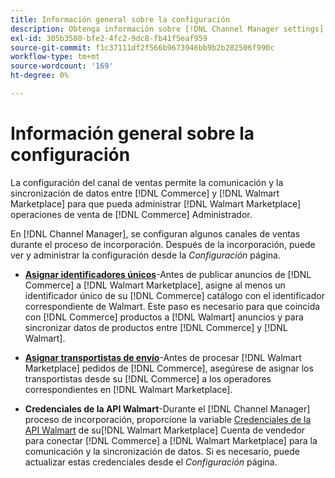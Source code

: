 ```yaml
---
title: Información general sobre la configuración
description: Obtenga información sobre [!DNL Channel Manager settings] para configurar la autenticación y asignar los atributos del catálogo de productos y los transportistas necesarios para coordinar las operaciones de venta entre [!DNL Commerce] y [!DNL Walmart Marketplace].
exl-id: 305b3580-bfe2-4fc2-9dc8-fb41f5eaf959
source-git-commit: f1c37111df2f566b9673946bb9b2b282506f990c
workflow-type: tm+mt
source-wordcount: '169'
ht-degree: 0%

---
```


# Información general sobre la configuración

La configuración del canal de ventas permite la comunicación y la sincronización de datos entre [!DNL Commerce] y [!DNL Walmart Marketplace] para que pueda administrar [!DNL Walmart Marketplace] operaciones de venta de [!DNL Commerce] Administrador.

En [!DNL Channel Manager], se configuran algunos canales de ventas durante el proceso de incorporación. Después de la incorporación, puede ver y administrar la configuración desde la *Configuración* página.

* **[Asignar identificadores únicos](map-catalog-attributes.md)**-Antes de publicar anuncios de [!DNL Commerce] a [!DNL Walmart Marketplace], asigne al menos un identificador único de su [!DNL Commerce] catálogo con el identificador correspondiente de Walmart. Este paso es necesario para que coincida con [!DNL Commerce] productos a [!DNL Walmart] anuncios y para sincronizar datos de productos entre [!DNL Commerce] y [!DNL Walmart].

* **[Asignar transportistas de envío](map-shipping-carriers.md)**-Antes de procesar [!DNL Walmart Marketplace] pedidos de [!DNL Commerce], asegúrese de asignar los transportistas desde su [!DNL Commerce] a los operadores correspondientes en [!DNL Walmart Marketplace].

* **Credenciales de la API Walmart**-Durante el [!DNL Channel Manager] proceso de incorporación, proporcione la variable [Credenciales de la API Walmart](walmart-prerequisites.md#generate-a-walmart-marketplace-production-api-key) de su[!DNL Walmart Marketplace] Cuenta de vendedor para conectar [!DNL Commerce] a [!DNL Walmart Marketplace] para la comunicación y la sincronización de datos. Si es necesario, puede actualizar estas credenciales desde el *Configuración* página.
